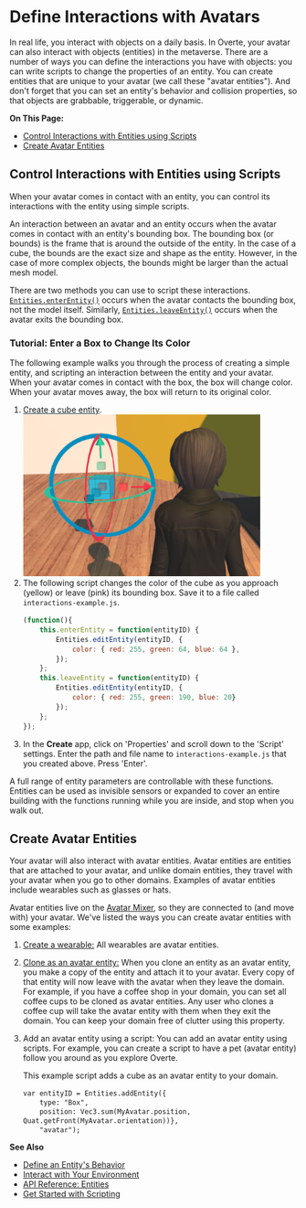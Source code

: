 # Define Interactions with Avatars

In real life, you interact with objects on a daily basis. In Overte, your avatar can also interact with objects (entities) in the metaverse. There are a number of ways you can define the interactions you have with objects: you can write scripts to change the properties of an entity. You can create entities that are unique to your avatar (we call these "avatar entities"). And don't forget that you can set an entity's behavior and collision properties, so that objects are grabbable, triggerable, or dynamic.

**On This Page:**
+ [Control Interactions with Entities using Scripts](#control-interactions-with-entities-using-scripts)
+ [Create Avatar Entities](#create-avatar-entities)

## Control Interactions with Entities using Scripts

When your avatar comes in contact with an entity, you can control its interactions with the entity using simple scripts. 

An interaction between an avatar and an entity occurs when the avatar comes in contact with an entity's bounding box. The bounding box (or bounds) is the frame that is around the outside of the entity. In the case of a cube, the bounds are the exact size and shape as the entity. However, in the case of more complex objects, the bounds might be larger than the actual mesh model.  

There are two methods you can use to script these interactions. [`Entities.enterEntity()`](https://apidocs.overte.org/Entities.html#.enterEntity) occurs when the avatar contacts the bounding box, not the model itself. Similarly, [`Entities.leaveEntity()`](https://apidocs.overte.org/Entities.html#.leaveEntity) occurs when the avatar exits the bounding box.

### Tutorial: Enter a Box to Change Its Color

The following example walks you through the process of creating a simple entity, and scripting an interaction between the entity and your avatar. When your avatar comes in contact with the box, the box will change color. When your avatar moves away, the box will return to its original color. 

1. [Create a cube entity](create-entities).  ![](_images/add-entity.png)
2. The following script changes the color of the cube as you approach (yellow) or leave (pink) its bounding box. Save it to a file called `interactions-example.js`.
    ```javascript
    (function(){
        this.enterEntity = function(entityID) {
            Entities.editEntity(entityID, {
                color: { red: 255, green: 64, blue: 64 },
            });
        };
        this.leaveEntity = function(entityID) {
            Entities.editEntity(entityID, { 
                color: { red: 255, green: 190, blue: 20}
            });
        };
    });
    ```
3. In the **Create** app, click on 'Properties' and scroll down to the 'Script' settings. Enter the path and file name to `interactions-example.js` that you created above. Press 'Enter'. 

A full range of entity parameters are controllable with these functions. Entities can be used as invisible sensors or expanded to cover an entire building with the functions running while you are inside, and stop when you walk out.


## Create Avatar Entities

Your avatar will also interact with avatar entities. Avatar entities are entities that are attached to your avatar, and unlike domain entities, they travel with your avatar when you go to other domains. Examples of avatar entities include wearables such as glasses or hats.

Avatar entities live on the [Avatar Mixer](../../explore/get-started/architecture.rst#assignment-clients), so they are connected to (and move with) your avatar. We've listed the ways you can create avatar entities with some examples:

1. [Create a wearable:](../wearables) All wearables are avatar entities.
2. [Clone as an avatar entity:](entity-behavior.rst#make-an-entity-cloneable) When you clone an entity as an avatar entity, you make a copy of the entity and attach it to your avatar. Every copy of that entity will now leave with the avatar when they leave the domain. For example, if you have a coffee shop in your domain, you can set all coffee cups to be cloned as avatar entities. Any user who clones a coffee cup will take the avatar entity with them when they exit the domain. You can keep your domain free of clutter using this property.
3. Add an avatar entity using a script: You can add an avatar entity using scripts. For example, you can create a script to have a pet (avatar entity) follow you around as you explore Overte.

    This example script adds a cube as an avatar entity to your domain. 
    ```
    var entityID = Entities.addEntity({
        type: "Box",
        position: Vec3.sum(MyAvatar.position, Quat.getFront(MyAvatar.orientation))},
        "avatar");
    ```




**See Also**

+ [Define an Entity's Behavior](entity-behavior)
+ [Interact with Your Environment](../../explore/interact)
+ [API Reference: Entities](https://apidocs.overte.org/Entities.html)
+ [Get Started with Scripting](../../script/get-started-with-scripting)
